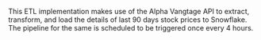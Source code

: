 This ETL implementation makes use of the Alpha Vangtage API to extract, transform, and load the details of last 90 days stock prices to Snowflake.
The pipeline for the same is scheduled to be triggered once every 4 hours.
